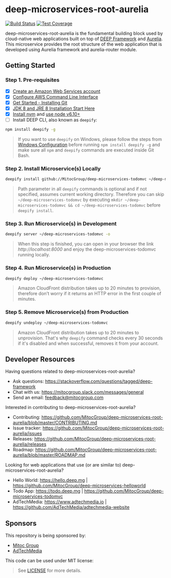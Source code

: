 deep-microservices-root-aurelia
===============================

[![Build Status](https://travis-ci.org/MitocGroup/deep-microservices-root-aurelia.svg?branch=master)](https://travis-ci.org/MitocGroup/deep-microservices-root-aurelia)
[![Test Coverage](https://codeclimate.com/github/MitocGroup/deep-microservices-root-aurelia/badges/coverage.svg?maxAge=0)](https://codeclimate.com/github/MitocGroup/deep-microservices-root-aurelia)

deep-microservices-root-aurelia is the fundamental building block used by cloud-native web applications
built on top of [DEEP Framework](https://github.com/MitocGroup/deep-framework) and
[Aurelia](http://aurelia.io). This microservice provides the root structure of the web application 
that is developed using Aurelia framework and aurelia-router module.


## Getting Started

### Step 1. Pre-requisites

- [x] [Create an Amazon Web Services account](https://www.youtube.com/watch?v=WviHsoz8yHk)
- [x] [Configure AWS Command Line Interface](https://docs.aws.amazon.com/cli/latest/userguide/cli-chap-getting-started.html)
- [x] [Get Started - Installing Git](https://git-scm.com/book/en/v2/Getting-Started-Installing-Git)
- [x] [JDK 8 and JRE 8 Installation Start Here](https://docs.oracle.com/javase/8/docs/technotes/guides/install/install_overview.html)
- [x] [Install nvm](https://github.com/creationix/nvm#install-script) and [use node v6.10+](https://github.com/creationix/nvm#usage)
- [ ] Install DEEP CLI, also known as `deepify`:

```bash
npm install deepify -g
```

> If you want to use `deepify` on Windows, please follow the steps from
[Windows Configuration](https://github.com/MitocGroup/deep-framework/blob/master/docs/windows.md)
before running `npm install deepify -g` and make sure all `npm` and `deepify` commands are executed
inside Git Bash.

### Step 2. Install Microservice(s) Locally

```bash
deepify install github://MitocGroup/deep-microservices-todomvc ~/deep-microservices-todomvc
```

> Path parameter in all `deepify` commands is optional and if not specified, assumes current
working directory. Therefore you can skip `~/deep-microservices-todomvc` by executing
`mkdir ~/deep-microservices-todomvc && cd ~/deep-microservices-todomvc` before `deepify install`.

### Step 3. Run Microservice(s) in Development

```bash
deepify server ~/deep-microservices-todomvc -o
```

> When this step is finished, you can open in your browser the link *http://localhost:8000*
and enjoy the deep-microservices-todomvc running locally.

### Step 4. Run Microservice(s) in Production

```bash
deepify deploy ~/deep-microservices-todomvc
```

> Amazon CloudFront distribution takes up to 20 minutes to provision, therefore don’t worry
if it returns an HTTP error in the first couple of minutes.

### Step 5. Remove Microservice(s) from Production

```bash
deepify undeploy ~/deep-microservices-todomvc
```

> Amazon CloudFront distribution takes up to 20 minutes to unprovision. That's why `deepify`
command checks every 30 seconds if it's disabled and when successful, removes it from your account.


## Developer Resources

Having questions related to deep-microservices-root-aurelia?

- Ask questions: https://stackoverflow.com/questions/tagged/deep-framework
- Chat with us: https://mitocgroup.slack.com/messages/general
- Send an email: feedback@mitocgroup.com

Interested in contributing to deep-microservices-root-aurelia?

- Contributing: https://github.com/MitocGroup/deep-microservices-root-aurelia/blob/master/CONTRIBUTING.md
- Issue tracker: https://github.com/MitocGroup/deep-microservices-root-aurelia/issues
- Releases: https://github.com/MitocGroup/deep-microservices-root-aurelia/releases
- Roadmap: https://github.com/MitocGroup/deep-microservices-root-aurelia/blob/master/ROADMAP.md

Looking for web applications that use (or are similar to) deep-microservices-root-aurelia?

- Hello World: https://hello.deep.mg | https://github.com/MitocGroup/deep-microservices-helloworld
- Todo App: https://todo.deep.mg | https://github.com/MitocGroup/deep-microservices-todomvc
- AdTechMedia: https://www.adtechmedia.io | https://github.com/AdTechMedia/adtechmedia-website


## Sponsors

This repository is being sponsored by:
- [Mitoc Group](https://www.mitocgroup.com)
- [AdTechMedia](https://www.adtechmedia.io)

This code can be used under MIT license:
> See [LICENSE](https://github.com/MitocGroup/deep-microservices-root-aurelia/blob/master/LICENSE) for more details.
